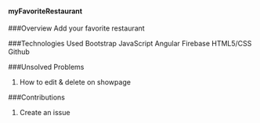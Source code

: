 #### myFavoriteRestaurant

###Overview
Add your favorite restaurant

###Technologies Used
Bootstrap
JavaScript
Angular
Firebase
HTML5/CSS
Github

###Unsolved Problems
1. How to edit & delete on showpage

###Contributions
1. Create an issue

